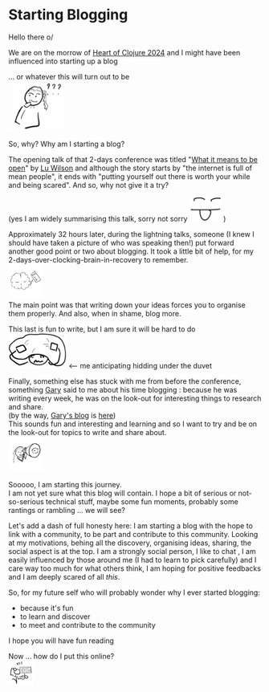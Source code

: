 # Starting Blogging


Hello there o/

We are on the morrow of [Heart of Clojure 2024] and I might
have been influenced into starting up a blog

... or whatever this will turn out to be\
<img src="../img/20240920_hmmm.jpg" alt="Hmmm" height="100"/>

So, why? Why am I starting a blog?

The opening talk of that 2-days conference was titled "[What it means to be open]" by [Lu Wilson] and although the story starts by "the internet is
full of mean people", it ends with "putting yourself out there is worth your
while and being scared". And so, why not give it a try?

(yes I am widely summarising this talk, sorry not sorry
<img src="../img/20240920_notsorry.png" alt="happyly sticking my tongue out" height="50"/>
)

Approximately 32 hours later, during the lightning talks, someone (I knew I
should have taken a picture of who was speaking then!) put forward another good
point or two about blogging. It took a little bit of help, for my
2-days-over-clocking-brain-in-recovery to remember.\
<img src="../img/20240920_brain.jpg" alt="brain Zzz" height="70"/>\
The main point was that writing down your ideas
forces you to organise them properly. And also, when in shame, blog more.

This last is fun to write, but I am sure it will be hard to do\
<img src="../img/20240920_hiding.jpg" alt="Hiding" height="70"/>
<-- me anticipating hidding under the duvet

Finally, something else has stuck with me from before the conference,
something [Gary] said to me about his time blogging : because he was writing
every week, he was on the look-out for interesting things to research
and share.\
(by the way, [Gary's blog] is [here][Gary's blog])\
This sounds fun and interesting and learning and so I want to try and
be on the look-out for topics to write and share about.\
<img src="../img/20240920_spyglass.jpg" alt="looking through a spyglass"
height="70"/>

Sooooo, I am starting this journey.\
I am not yet sure what this blog will contain. I hope a bit of serious or
not-so-serious technical stuff, maybe some fun moments, probably some rantings
or rambling ... we will see?

Let's add a dash of full honesty here: I am starting a blog with the hope
to link with a community, to be part and contribute to this community.
Looking at my motivations, behing all the discovery, organising ideas, sharing,
the social aspect is at the top. I am a strongly social person, I like to chat
, I am easily influenced by those around me (I had to learn to pick carefully)
and I care way too much for what others think, I am hoping for positive
feedbacks and I am deeply scared of all _this_.

So, for my future self who will probably wonder why I ever started blogging:
- because it's fun
- to learn and discover
- to meet and contribute to the community

I hope you will have fun reading

Now ... how do I put this online?\
<img src="../img/20240920_deployquestion.jpg" alt="question in front of computer"
height="50">

[Heart of Clojure 2024]: https://2024.heartofclojure.eu/
[Lu Wilson]: https://www.todepond.com/
[What it means to be open]: https://2024.heartofclojure.eu/talks/what-it-means-to-be-open/
[Gary]: https://github.com/gaverhae
[Gary's blog]: https://cuddly-octo-palm-tree.com/
